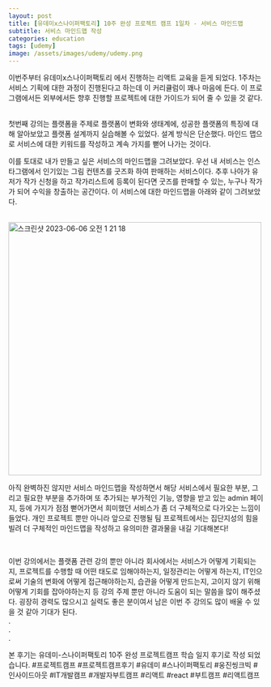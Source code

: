 ```yaml
---
layout: post
title: [유데미x스나이퍼팩토리] 10주 완성 프로젝트 캠프 1일차 - 서비스 마인드맵
subtitle: 서비스 마인드맵 작성
categories: education
tags: [udemy]
image: /assets/images/udemy/udemy.png
---
```


이번주부터 유데미x스나이퍼팩토리 에서 진행하는 리액트 교육을 듣게 되었다.
1주차는 서비스 기획에 대한 과정이 진행된다고 하는데 이 커리큘럼이 꽤나 마음에 든다. 이 프로그램에서든 외부에서든 향후 진행할 프로젝트에 대한 가이드가 되어 줄 수 있을 것 같다.

<br />
첫번째 강의는 플랫폼을 주제로 플랫폼이 변화와 생태계에, 성공한 플랫폼의 특징에 대해 알아보았고 플랫폼 설계까지 실습해볼 수 있었다. 설계 방식은 단순했다. 마인드 맵으로 서비스에 대한 키워드를 작성하고 계속 가지를 뻗어 나가는 것이다.

<br />

이를 토대로 내가 만들고 싶은 서비스의 마인드맵을 그려보았다. 우선 내 서비스는 인스타그램에서 인기있는 그림 컨텐츠를 굿즈화 하여 판매하는 서비스이다. 추후 나아가 유저가 작가 신청을 하고 작가리스트에 등록이 된다면 굿즈를 판매할 수 있는, 누구나 작가가 되어 수익을 창출하는 공간이다. 이 서비스에 대한 마인드맵을 아래와 같이 그려보았다.

<br />

<img width="500" alt="스크린샷 2023-06-06 오전 1 21 18" src="https://github.com/ju-ju2/precamp_class/assets/71650663/95d3ec50-7767-45cc-a671-1f87b9c429c3">

<br />

아직 완벽하진 않지만 서비스 마인드맵을 작성하면서 해당 서비스에서 필요한 부분, 그리고 필요한 부분을 추가하며 또 추가되는 부가적인 기능, 영향을 받고 있는 admin 페이지, 등에 가지가 점점 뻗어가면서 희미했던 서비스가 좀 더 구체적으로 다가오는 느낌이 들었다. 개인 프로젝트 뿐만 아니라 앞으로 진행될 팀 프로젝트에서는 집단지성의 힘을 빌려 더 구체적인 마인드맵을 작성하고 유의미한 결과물을 내길 기대해본다!

<br />

이번 강의에서는 플랫폼 관련 강의 뿐만 아니라 회사에서는 서비스가 어떻게 기획되는지, 프로젝트를 수행할 때 어떤 태도로 임해야하는지, 일정관리는 어떻게 하는지, IT인으로써 기술의 변화에 어떻게 접근해야하는지, 습관을 어떻게 만드는지, 고이지 않기 위해 어떻게 기회를 잡아야하는지 등 강의 주제 뿐만 아니라 도움이 되는 말씀을 많이 해주셨다. 굉장히 경력도 많으시고 실력도 좋은 분이여서 남은 이번 주 강의도 많이 배울 수 있을 것 같아 기대가 된다.
<br />.
<br />.
<br />.

본 후기는 유데미-스나이퍼팩토리 10주 완성 프로젝트캠프 학습 일지 후기로 작성 되었습니다. #프로젝트캠프 #프로젝트캠프후기 #유데미 #스나이퍼팩토리 #웅진씽크빅 #인사이드아웃 #IT개발캠프 #개발자부트캠프 #리액트 #react #부트캠프 #리액트캠프

